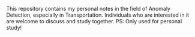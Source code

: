 This repository contains my personal notes in the field of Anomaly Detection, especially in Transportation. Individuals who are interested in it are welcome to discuss and study together. PS: Only used for personal study!

